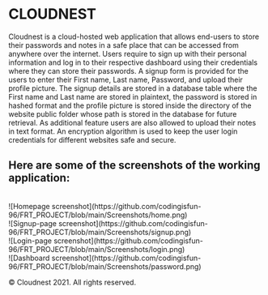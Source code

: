 # CLOUDNEST
Cloudnest is a cloud-hosted web application that allows end-users to store their passwords and notes in a safe place that can be accessed from anywhere over the internet. 
Users require to sign up with their personal information and log in to their respective dashboard using their credentials where they can store their passwords. 
A signup form is provided for the users to enter their First name, Last name, Password, and upload their profile picture.
The signup details are stored in a database table where the First name and Last name are stored in plaintext, the password is stored in hashed format and the profile picture is stored inside the directory of the website public folder whose path is stored in the database for future retrieval. 
As additional feature users are also allowed to upload their notes in text format. 
An encryption algorithm is used to keep the user login credentials for different websites safe and secure.

<h2>Here are some of the screenshots of the working application:</h2><br>
![Homepage screenshot](https://github.com/codingisfun-96/FRT_PROJECT/blob/main/Screenshots/home.png)<br>
![Signup-page screenshot](https://github.com/codingisfun-96/FRT_PROJECT/blob/main/Screenshots/signup.png)<br>
![Login-page screenshot](https://github.com/codingisfun-96/FRT_PROJECT/blob/main/Screenshots/login.png)<br>
![Dashboard screenshot](https://github.com/codingisfun-96/FRT_PROJECT/blob/main/Screenshots/password.png)<br>
 


























© Cloudnest 2021. All rights reserved.
